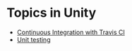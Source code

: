 # Topics in Unity

* [Continuous Integration with Travis CI](continuous-integration.md)
* [Unit testing](unit-testing.md)
